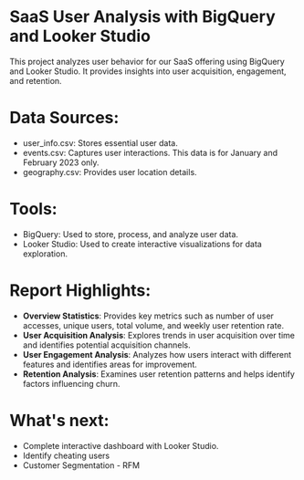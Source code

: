# SaaS User Analysis with BigQuery and Looker Studio
This project analyzes user behavior for our SaaS offering using BigQuery and Looker Studio. It provides insights into user acquisition, engagement, and retention.

# Data Sources:
- user_info.csv: Stores essential user data.
- events.csv: Captures user interactions. This data is for January and February 2023 only.
- geography.csv: Provides user location details.

# Tools:
- BigQuery: Used to store, process, and analyze user data.
- Looker Studio: Used to create interactive visualizations for data exploration.

# Report Highlights:
- **Overview Statistics**: Provides key metrics such as number of user accesses, unique users, total volume, and weekly user retention rate.
- **User Acquisition Analysis**: Explores trends in user acquisition over time and identifies potential acquisition channels.
- **User Engagement Analysis**: Analyzes how users interact with different features and identifies areas for improvement.
- **Retention Analysis**: Examines user retention patterns and helps identify factors influencing churn.

# What's next:
- Complete interactive dashboard with Looker Studio.
- Identify cheating users
- Customer Segmentation - RFM
